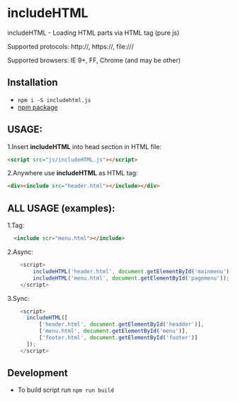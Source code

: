 # includeHTML
includeHTML - Loading HTML parts via HTML tag (pure js)

Supported protocols: http://, https://, file:///

Supported browsers: IE 9+, FF, Chrome (and may be other)

Installation
-------
* `npm i -S includehtml.js`
* [npm package](https://www.npmjs.com/package/includehtml.js)

USAGE:
-----
1.Insert <b>includeHTML</b> into head section in HTML file: 
```html
<script src="js/includeHTML.js"></script>
```
2.Anywhere use <b>includeHTML</b> as HTML tag:
```html
<div><include src="header.html"></include></div>
```

ALL USAGE (examples):
-------
  1.Tag: 
  ```html
    <include scr="menu.html"></include>
  ```

  2.Async:  
```javascript
    <script>
        includeHTML('header.html', document.getElementById('mainmenu'));
        includeHTML('menu.html', document.getElementById('pagemenu'));
    </script>
```

  3.Sync:
```javascript
    <script>
      includeHTML([
          ['header.html', document.getElementById('headder')],
          ['menu.html', document.getElementById('menu')],
          ['footer.html', document.getElementById('footer')]
      ]);
    </script>
```

Development
-------
* To build script run `npm run build`